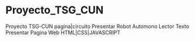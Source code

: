 # Proyecto_TSG_CUN
Proyecto TSG-CUN pagina|circuito 
Presentar Robot Automono Lector Texto
Presentar Pagina Web HTML|CSS|JAVASCRIPT
